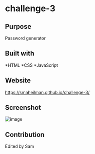 # challenge-3

## Purpose
Password generator 

## Built with
*HTML
*CSS
*JavaScript

## Website
https://smaheilman.github.io/challenge-3/

## Screenshot
![image](https://user-images.githubusercontent.com/88754114/133187886-13380af3-898f-43ba-9de0-a9f02f8baf0b.png)

## Contribution
Edited by Sam
